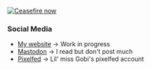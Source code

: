 [![Ceasefire now](https://img.shields.io/badge/%F0%9F%87%B5%F0%9F%87%B8_Gaza_Crisis_Appeal-techforpalestine.org-000000?labelColor=gray&color=D83838)](https://www.oxfam.org/en/what-we-do/emergencies/gaza-crisis-appeal)


### Social Media
- [My website](https://lowsound.dev) -> Work in progress
- [Mastodon](https://mastodon.sdf.org/@pxplowsound) -> I read but don't post much
- [Pixelfed](https://pet.tax/gobi_ni) -> Lil' miss Gobi's pixelfed account

